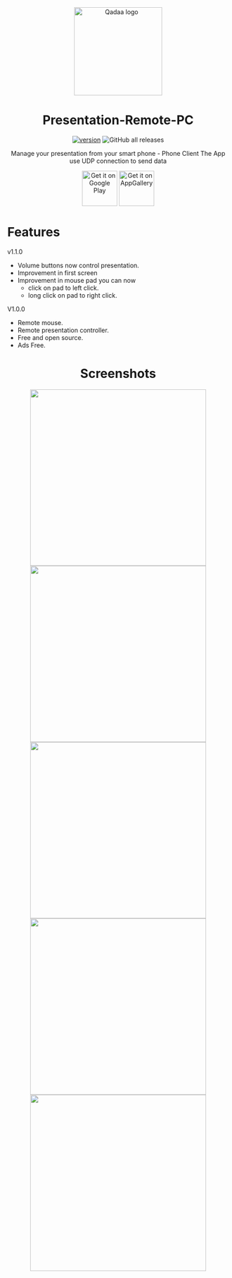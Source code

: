 <div align="center">

<img src="https://user-images.githubusercontent.com/50374022/150793311-95cd0e16-a144-48d5-8bb7-c2aefc868e97.png" alt='Qadaa logo' width="200"/>

# Presentation-Remote-PC
	
[![version](https://img.shields.io/badge/version-1.1.0-yellow.svg)](https://github.com/HasanEltantawy/Presentation-Remote-PC)
![GitHub all releases](https://img.shields.io/github/downloads/HasanEltantawy/Presentation-Remote-PC/total?color=green&label=Total%20Downloads)

Manage your presentation from your smart phone - Phone Client
The App use UDP connection to send data
	
[<img src="https://user-images.githubusercontent.com/50374022/152713461-d367ec7a-687b-40ca-a881-30e49d69821c.png"
      alt='Get it on Google Play'
      height="80">](https://play.google.com/store/apps/details?id=com.hassaneltantawy.presentation_remote)
[<img src="https://user-images.githubusercontent.com/50374022/152713265-c54cec69-9583-4ecd-bc7c-35b227c4a8cf.png"
      alt='Get it on AppGallery'
      height="80">](https://appgallery.huawei.com/app/C105464757)

<div align="left">

# Features

v1.1.0
- Volume buttons now control presentation.
- Improvement in first screen
- Improvement in mouse pad you can now 
	- click on pad to left click.
	- long click on pad to right click.

V1.0.0
- Remote mouse.
- Remote presentation controller.
- Free and open source.
- Ads Free.

<div align="center">

# Screenshots 

  <img src="https://user-images.githubusercontent.com/50374022/150836752-3bad74b1-afeb-47c9-ac52-f418d8002b5d.png" height="400"  >
  <img src="https://user-images.githubusercontent.com/50374022/150836179-c226f1ab-8d6e-41ca-a37b-c33bbf752358.png" height="400"  >
  <img src="https://user-images.githubusercontent.com/50374022/150836213-2001665e-18db-44f5-9c57-1b40d52c34b0.png" height="400"  >
  <img src="https://user-images.githubusercontent.com/50374022/150836222-0a57cb62-c401-45c2-916b-3fee2774c330.png" height="400"  >
  <img src="https://user-images.githubusercontent.com/50374022/150836228-640a761b-1c48-4ba5-8bae-5b30fe08a36f.png" height="400" >

